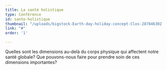 ```yaml
---
title: La santé holistique
type: Conférence
id: sante-holistique
thumbnail: "/uploads/bigstock-Earth-day-holiday-concept-Clos-287846302.jpg"
link: "#"
order: '1'

---
```

Quelles sont les dimensions au-delà du corps physique qui affectent notre santé globale? Que pouvons-nous faire pour prendre soin de ces dimensions importantes?
